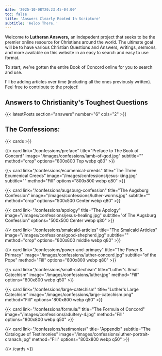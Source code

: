 ```yaml
---
date: '2025-10-08T20:23:45-04:00'
toc: false
title: 'Answers Clearly Rooted In Scripture'
subtitle: 'Heloo There.'
---
```

Welcome to **Lutheran Answers,** an indepedent project that seeks to be the premier online resource for Christians around the world. The ultimate goal will be to have various Christian Questions and Answers, writings, sermons, and more available on this website in an easy to search and easy to use format. 

To start, we've gotten the entire Book of Concord online for you to search and use.

I'll be adding articles over time (including all the ones previously written). Feel free to contribute to the project!

## Answers to Christianity's Toughest Questions

{{< latestPosts section="answers" number="6" cols="2" >}}

## The Confessions:

{{< cards >}}

  {{< card link="/confessions/preface" title="Preface to The Book of Concord" image="/images/confessions/lamb-of-god.jpg" subtitle="" method="crop" options="800x800 Top webp q80" >}}

  {{< card link="/confessions/ecumenical-creeds" title="The Three Ecumenical Creeds" image="/images/confessions/jesus-king.jpg" subtitle="" method="Fill" options="800x800 webp q80" >}}

  {{< card link="/confessions/augsburg-confession" title="The Augsburg Confession" image="/images/confessions/luther-worms.jpg" subtitle="" method="crop" options="500x500 Center webp q80" >}}

  {{< card link="/confessions/apology" title="The Apology" image="/images/confessions/jesus-healing.jpg" subtitle="of The Augsburg Confession" options="500x500 Center webp q80" >}}

  {{< card link="/confessions/smalcald-articles" title="The Smalcald Articles" image="/images/confessions/good-shepherd.jpg" subtitle="" method="crop" options="800x800 middle webp q80" >}}

  {{< card link="/confessions/power-and-primacy" title="The Power & Primacy" image="/images/confessions/luther-concord.jpg" subtitle="of the Pope" method="Fill" options="800x800 webp q80" >}}

  {{< card link="/confessions/small-catechism" title="Luther's Small Catechism" image="/images/confessions/luther.jpg" method="Fill" options="800x800 webp q50" >}}

  {{< card link="/confessions/large-catechism" title="Luther's Large Catechism" image="/images/confessions/large-catechism.png" method="Fill" options="800x800 webp q50" >}}

  {{< card link="/confessions/formula/" title="The Formula of Concord" image="/images/confessions/adultery-4.jpg" method="Fill" options="800x800 webp q50" >}}

  {{< card link="/confessions/testimonies/" title="Appendix" subtitle="The Catalogue of Testimonies" image="/images/confessions/luther-portrait-cranach.jpg" method="Fill" options="800x800 webp q50" >}}
  
{{< /cards >}}